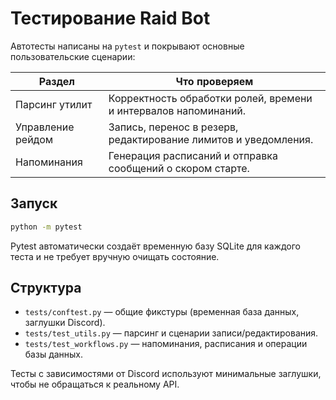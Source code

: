 # Тестирование Raid Bot

Автотесты написаны на `pytest` и покрывают основные пользовательские сценарии:

| Раздел | Что проверяем |
| --- | --- |
| Парсинг утилит | Корректность обработки ролей, времени и интервалов напоминаний. |
| Управление рейдом | Запись, перенос в резерв, редактирование лимитов и уведомления. |
| Напоминания | Генерация расписаний и отправка сообщений о скором старте. |

## Запуск

```bash
python -m pytest
```

Pytest автоматически создаёт временную базу SQLite для каждого теста и не требует вручную очищать состояние.

## Структура

- `tests/conftest.py` — общие фикстуры (временная база данных, заглушки Discord).
- `tests/test_utils.py` — парсинг и сценарии записи/редактирования.
- `tests/test_workflows.py` — напоминания, расписания и операции базы данных.

Тесты с зависимостями от Discord используют минимальные заглушки, чтобы не обращаться к реальному API.

